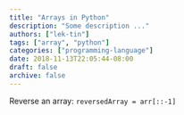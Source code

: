 ```yaml
---
title: "Arrays in Python"
description: "Some description ..."
authors: ["lek-tin"]
tags: ["array", "python"]
categories: ["programming-language"]
date: 2018-11-13T22:05:44-08:00
draft: false
archive: false
---
```

Reverse an array: `reversedArray = arr[::-1]`  